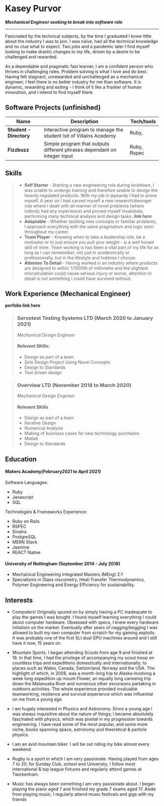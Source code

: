 
# Kasey Purvor 
 ***Mechanical Engineer seeking to break into software role***
 ___


Fasicnated by the technical subjects, by the time I graduated I knew little about the industry I was to join. I was naïve, had all the technical knowledge and no clue what to expect. Two jobs and a pandemic later I find myself looking to make drastic changes to my life, driven by a desire to be challenged and rewarded. 

As a dependable and pragmatic fast learner, I am a confident person who thrives in challenging roles. Problem solving is what I love and do best. Having felt stagnant, unrewarded and unchallenged as a mechanical engineer; I feel there is no better industry for me than software. It is dynamic, rewarding and exiting - I think of it like a frontier of human innovation, and I intend to find myself there.

## Software Projects (unfinished) 

| Name                         | Description       | Tech/tools        |
| ---------------------------- | ----------------- | ----------------- |
| **Student - Directory**      | Interactive program to manage the student lsit of Villains Acedemy | Ruby,             |
| **Fizzbuzz**                 | Simple program that outputs different phrases dependant on integer input  | Ruby, Rspec       |

## Skills 

> - **Self Starter** - Starting a new engineering role during lockdown, I was unable to undergo training and therefore unable to design the heavily regulated products. With my job in jepeardy I had to prove myself. A year on I had carved myself a new research/desinger role where I dealt with all manner of novel problems (where nobody had any experience) and proved myself invalubale, performing many techincal analysis and design tasks. ***link here*** 
> - **Adaptable** - Whether tackling new concepts or familiar problems, I approach everything with the same pragmatism and logic seen throughout my career. 
> - **Team Player** - Knowing when to take a leadership role, be a motivator or to just ensure you pull your weight - is a well honed skill of mine. Team working is has been a vital part of my life for as long as I can rememeber, not just in acedemically or professionally, but in the lifestyle and hobbies I choose. 
> - **Attenion To Detail** - Having worked in an industry where products are designed to within 1/1000th of millimetre and the slightest miscalculation could cause serious injury or worse, attention to detail is not something I could have survived without. 

## Work Experience (Mechanical Engineer)
__porfolio link here__

> ### **Servotest Testing Systems LTD** (March 2020 to January 2021)  
> _Mechanical Design Engineer_  
> #### Relevent SKills:
>    - Design as part of a team 
>    - Solo Design Project Using Novel Concepts
>    - Design to Standards 
>    - Test driven design

> ### **Overview LTD** (November 2018 to March 2020)  
> _Mechanical Design Engineer_   
> #### Relevent SKills 
>    - Design as part of a team 
>    - Iterative Design
>    - Numerical Analysis
>    - Making of buisness cases for new technology purchases
>    - Matlab 
>    - Design to Standards 





## Education
#### Makers Academy(February2021 to April 2021)

Software Languages:
- Ruby 
- Javascript
- SQL 

Technologies & Frameworks Experience: 
- Ruby on Rails 
- RSPEC
- Sinatra
- PostgreSQL 
- MERN Stack
- Jasmine
- REACT Native  

#### University of Nottingham (September 2014 - July 2018)

- Mechanical Engineering Integrated Masters (MEng) 2:1 
- Specialisms in Glass viscometry, Heat-Transfer Thermodynamics, Polymer Engineering and Energy Efficiency for sustainability.  


## Interests

- Computers! Originally spured on by simply having a PC inadequate to play the games I was bought. I found myself learning everything I could about computer         hardware. Obsessed with specs, I knew every hardware initialism on the market. Eventually after years of nagging/begging I was allowed to built my own computer from scratch     for my gaming exploits. It was probably one of the first SLI dual GPU machines around and I still have it now, 15 years on.

- Mountain Sports. I began attending Scouts from age 9 and finished at 16. In that time, I had the privilege of
  accompanying my scout troop on countless trips and expeditions domestically and internationally; to places
  such as Wales, Canada, Switzerland, Norway and the USA. The highlight of which, in 2008, was a month-long
  trip to Alaska involving a week long expedition up mount Flower, an equally long canoeing trip down the
  Matanuska River and numerous other excursions partaking in outdoors activities. The whole experience
  provided invaluable teamworking, resilience and survival experience which was influential on me from a
  young age.

- I am hugely interested in Physics and Astronomy. Since a young age I was always inquisitive about the nature
  of things; I became absolutely fascinated with physics, which was pivotal in my progression towards
  engineering. I have read some of the most popular, and some more niche, books spanning space, astronomy
  and theoretical & particle physics.

- I am an avid mountain biker. I will be out riding my bike almost every weekend.

- Rugby is a sport in which I am very passionate. Having played from ages 7 to 20, for Sunday Club, school and
  University, I follow most international & top league fixtures and regularly attend games at Twickenham.

- Music has always been something I am very passionate about. I began playing the piano aged 7 and finished
  my grade 7 exams aged 17. Aside from playing music, I regularly attend music festivals and gigs with my friends

